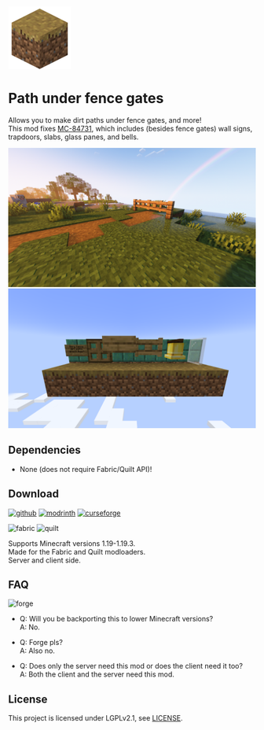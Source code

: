![Path under fence gates icon](docs/media/icon_128x128.png)

# Path under fence gates

Allows you to make dirt paths under fence gates, and more!  
This mod fixes [MC-84731](https://bugs.mojang.com/browse/MC-84731), which includes (besides fence gates) wall signs, trapdoors, slabs, glass panes, and bells.

![Path under fence gates screenshot](docs/media/complementary_day.png)
![Path under fence gates all fixes screenshot (sign text: "Very fancy dirt paths aren't they?")](docs/media/all_fixes.png)

## Dependencies

- None (does not require Fabric/Quilt API)!

## Download

[![github](https://cdn.jsdelivr.net/npm/@intergrav/devins-badges@2/assets/cozy/available/github_vector.svg)](https://github.com/Steveplays28/pathunderfencegates)
[![modrinth](https://cdn.jsdelivr.net/npm/@intergrav/devins-badges@2/assets/cozy/available/modrinth_vector.svg)](https://modrinth.com/mod/pathunderfencegates)
[![curseforge](https://cdn.jsdelivr.net/npm/@intergrav/devins-badges@2/assets/cozy/available/curseforge_vector.svg)](https://www.curseforge.com/minecraft/mc-mods/pathunderfencegates)

![fabric](https://cdn.jsdelivr.net/npm/@intergrav/devins-badges@2/assets/compact/supported/fabric_vector.svg)
![quilt](https://cdn.jsdelivr.net/npm/@intergrav/devins-badges@2/assets/compact/supported/quilt_vector.svg)

Supports Minecraft versions 1.19-1.19.3.  
Made for the Fabric and Quilt modloaders.  
Server and client side.

## FAQ

![forge](https://cdn.jsdelivr.net/npm/@intergrav/devins-badges@2/assets/cozy/unsupported/forge_vector.svg)

- Q: Will you be backporting this to lower Minecraft versions?  
A: No.

- Q: Forge pls?  
A: Also no.

- Q: Does only the server need this mod or does the client need it too?  
A: Both the client and the server need this mod.

## License

This project is licensed under LGPLv2.1, see [LICENSE](https://github.com/Steveplays28/pathunderfencegates/blob/main/LICENSE).
